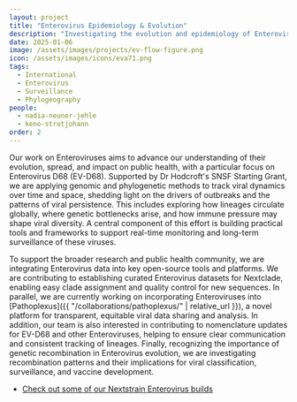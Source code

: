 ```yaml
---
layout: project
title: "Enterovirus Epidemiology & Evolution"
description: "Investigating the evolution and epidemiology of Enteroviruses"
date: 2025-01-06
image: /assets/images/projects/ev-flow-figure.png
icon: /assets/images/icons/eva71.png
tags:
  - International
  - Enterovirus
  - Surveillance
  - Phylogeography
people:
  - nadia-neuner-jehle
  - keno-strotjohann
order: 2
---
```


Our work on Enteroviruses aims to advance our understanding of their evolution, spread, and impact on public health, with a particular focus on Enterovirus D68 (EV-D68). Supported by Dr Hodcroft's SNSF Starting Grant, we are applying genomic and phylogenetic methods to track viral dynamics over time and space, shedding light on the drivers of outbreaks and the patterns of viral persistence. This includes exploring how lineages circulate globally, where genetic bottlenecks arise, and how immune pressure may shape viral diversity. A central component of this effort is building practical tools and frameworks to support real-time monitoring and long-term surveillance of these viruses.

To support the broader research and public health community, we are integrating Enterovirus data into key open-source tools and platforms. We are contributing to establishing curated Enterovirus datasets for Nextclade, enabling easy clade assignment and quality control for new sequences. In parallel, we are currently working on incorporating Enteroviruses into [Pathoplexus]({{ "/collaborations/pathoplexus/" | relative_url }}), a novel platform for transparent, equitable viral data sharing and analysis. In addition, our team is also interested in contributing to nomenclature updates for EV-D68 and other Enteroviruses, helping to ensure clear communication and consistent tracking of lineages. Finally, recognizing the importance of genetic recombination in Enterovirus evolution, we are investigating recombination patterns and their implications for viral classification, surveillance, and vaccine development.

- [Check out some of our Nextstrain Enterovirus builds](https://nextstrain.org/groups/hodcroftlab)
